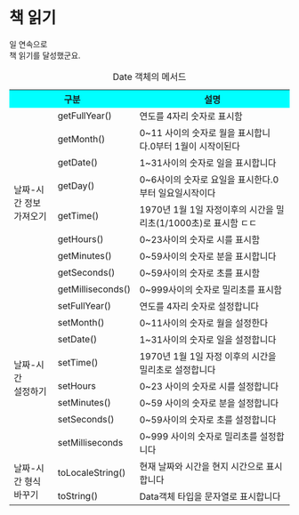 <!DOCTYPE html>
<html lang="en">
  <head>
    <meta charset="UTF-8" />
    <meta http-equiv="X-UA-Compatible" content="IE=edge" />
    <meta name="viewport" content="width=device-width, initial-scale=1.0" />
  </head>
  <body>
    <script><br>
      new Date(); //Date객체는 날짜와 시간정보를 나타낼수 있습니다<br>
      new Date("2023-03-08"); //특정날짜를 저장한 Date객체를 만들고 싶다면 Date다음에 붙이는 괄호안에 날짜 정보를 입력<br>
      new Date("2023-03-08T17:00:00"); //시간도 나타낼려면 T를 날짜뒤에 쓰고 시간도나타내면 된다<br>
      //Date객체를 사용하려면 js가 인식할수있는 날짜와 시간 형식으로 써야함<br>
      new Date("2023"); //연도만은 YYYY<br>
      new Date("2023-03"); //연도+월은 YYYY-MM<br>
      new Date("2023-03-08"); //연도+월+일은 YYYY+MM+DD<br>
      new Date("2023-03-08T17:00:00Z"); //연도+월+일+시간은 날짜뒤에 T를 쓰고 시간을 쓰면 되고 Z를 붙이면 국제 표준시로 표시된다<br>
      new Date("03-08-2023"); //연도를 마지막에 나타내고 싶으면 MM-DD-YYYY로 쓴다<br>
    </script><br>
    <table>
      <caption>
        Date 객체의 메서드
      </caption>
      <tr style="background-color: aqua">
        <th colspan="2">구분</th>
        <th>설명</th>
      </tr>
      <tr>
        <td rowspan="9">
          날짜-시간 정보<br />
          가져오기
        </td>
        <td>getFullYear()</td>
        <td>연도를 4자리 숫자로 표시함</td>
      </tr>
      <tr>
        <td>getMonth()</td>
        <td>0~11 사이의 숫자로 월을 표시합니다.0부터 1월이 시작이된다</td>
      </tr>
      <tr>
        <td>getDate()</td>
        <td>1~31사이의 숫자로 일을 표시합니다</td>
      </tr>
      <tr>
        <td>getDay()</td>
        <td>0~6사이의 숫자로 요일을 표시한다.0부터 일요일시작이다</td>
      </tr>
      <tr>
        <td>getTime()</td>
        <td>1970년 1월 1일 자정이후의 시간을 밀리초(1/1000초)로 표시함 ㄷㄷ</td>
      </tr>
      <tr>
        <td>getHours()</td>
        <td>0~23사이의 숫자로 시를 표시함</td>
      </tr>
      <tr>
        <td>getMinutes()</td>
        <td>0~59사이의 숫자로 분을 표시합니다</td>
      </tr>
      <tr>
        <td>getSeconds()</td>
        <td>0~59사이의 숫자로 초를 표시함</td>
      </tr>
      <tr>
        <td>getMilliseconds()</td>
        <td>0~999사이의 숫자로 밀리초를 표시함</td>
      </tr>
      <tr>
        <td rowspan="8">날짜-시간<br />설정하기</td>
        <td>setFullYear()</td>
        <td>연도를 4자리 숫자로 설정합니다</td>
      </tr>
      <tr>
        <td>setMonth()</td>
        <td>0~11사이의 숫자로 월을 설정한다</td>
      </tr>
      <tr>
        <td>setDate()</td>
        <td>1~31사이의 숫자로 일을 설정합니다</td>
      </tr>
      <tr>
        <td>setTime()</td>
        <td>1970년 1월 1일 자정 이후의 시간을 밀리초로 설정합니다</td>
      </tr>
      <tr>
        <td>setHours</td>
        <td>0~23 사이의 숫자로 시를 설정합니다</td>
      </tr>
      <tr>
        <td>setMinutes()</td>
        <td>0~59 사이의 숫자로 분을 설정합니다</td>
      </tr>
      <tr>
        <td>setSeconds()</td>
        <td>0~59사이의 숫자로 초를 설정합니다</td>
      </tr>
      <tr>
        <td>setMilliseconds</td>
        <td>0~999 사이의 숫자로 밀리초를 설정합니다</td>
      </tr>
      <tr>
        <td rowspan="2">
          날짜-시간 형식<br />
          바꾸기
        </td>
        <td>toLocaleString()</td>
        <td>현재 날짜와 시간을 현지 시간으로 표시합니다</td>
      </tr>
      <tr>
        <td>toString()</td>
        <td>Data객체 타입을 문자열로 표시합니다</td>
      </tr>
      <div id="ex">
        <h1>책 읽기</h1>
        <p>
          <span class="accent" id="result"></span>일 연속으로 <br />
          책 읽기를 달성했군요.
        </p>
      </div>
    </table>
    <script>
      var now = new Date("2023-03-07");
      var first = new Date("2023-03-02");

      var toNow = now.getTime();
      var toFirst = first.getTime();
      var time = toNow - toFirst;

      time = Math.round(time / (1000 * 60 * 60 * 24));

      document.querySelector("#result").innerText = time;
    </script>
  </body>
</html>
